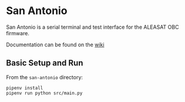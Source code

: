 # San Antonio

San Antonio is a serial terminal and test interface for the ALEASAT OBC firmware.

Documentation can be found on the [wiki](https://wiki.aleasat.space/en/space-segment/cdh/san-antonio)

## Basic Setup and Run

From the `san-antonio` directory:
```console
pipenv install
pipenv run python src/main.py
```
